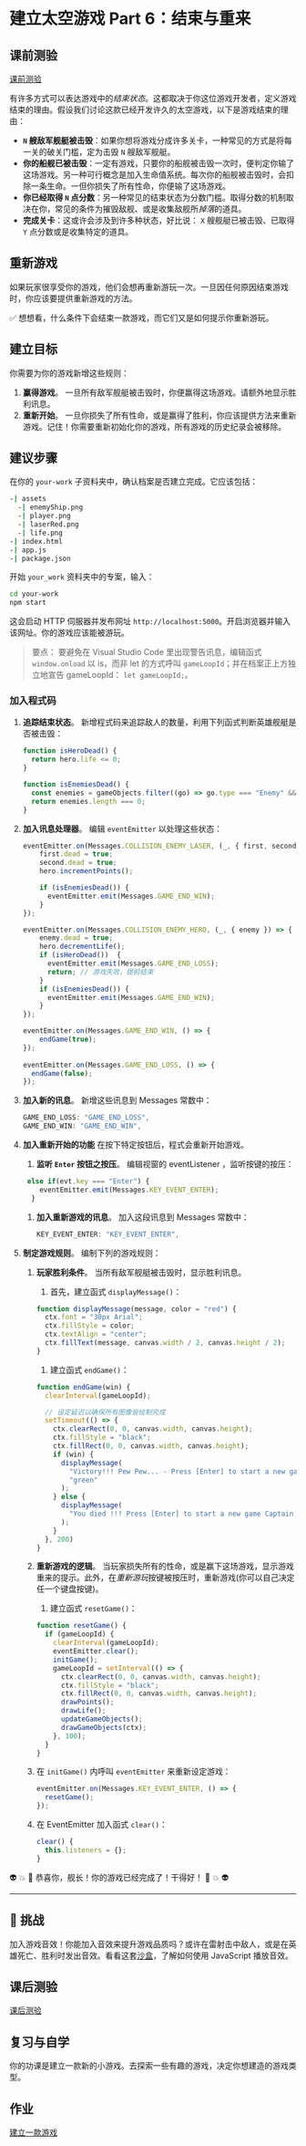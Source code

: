 # 建立太空游戏 Part 6：结束与重来

## 课前测验

[课前测验](https://ashy-river-0debb7803.1.azurestaticapps.net/quiz/39?loc=zh_tw)

有许多方式可以表达游戏中的*结束状态*。这都取决于你这位游戏开发者，定义游戏结束的理由。假设我们讨论这款已经开发许久的太空游戏，以下是游戏结束的理由：

- **`N` 艘敌军舰艇被击毁**：如果你想将游戏分成许多关卡，一种常见的方式是将每一关的破关门槛，定为击毁 `N` 艘敌军舰艇。
- **你的船舰已被击毁**：一定有游戏，只要你的船舰被击毁一次时，便判定你输了这场游戏。另一种可行概念是加入生命值系统。每次你的船舰被击毁时，会扣除一条生命。一但你损失了所有性命，你便输了这场游戏。
- **你已经取得 `N` 点分数**：另一种常见的结束状态为分数门槛。取得分数的机制取决在你，常见的条件为摧毁敌舰、或是收集敌舰所*掉落*的道具。
- **完成关卡**：这或许会涉及到许多种状态，好比说： `X` 艘舰艇已被击毁、已取得 `Y` 点分数或是收集特定的道具。

## 重新游戏

如果玩家很享受你的游戏，他们会想再重新游玩一次。一旦因任何原因结束游戏时，你应该要提供重新游戏的方法。

✅ 想想看，什么条件下会结束一款游戏，而它们又是如何提示你重新游玩。

## 建立目标

你需要为你的游戏新增这些规则：

1. **赢得游戏**。 一旦所有敌军舰艇被击毁时，你便赢得这场游戏。请额外地显示胜利讯息。
1. **重新开始**。 一旦你损失了所有性命，或是赢得了胜利，你应该提供方法来重新游戏。记住！你需要重新初始化你的游戏，所有游戏的历史纪录会被移除。

## 建议步骤

在你的 `your-work` 子资料夹中，确认档案是否建立完成。它应该包括：

```bash
-| assets
  -| enemyShip.png
  -| player.png
  -| laserRed.png
  -| life.png
-| index.html
-| app.js
-| package.json
```

开始 `your_work` 资料夹中的专案，输入：

```bash
cd your-work
npm start
```

这会启动 HTTP 伺服器并发布网址 `http://localhost:5000`。开启浏览器并输入该网址。你的游戏应该能被游玩。

> 要点： 要避免在 Visual Studio Code 里出现警告讯息，编辑函式 `window.onload` 以 is，而非 let 的方式呼叫 `gameLoopId`；并在档案正上方独立地宣告 gameLoopId： `let gameLoopId;`。

### 加入程式码

1. **追踪结束状态**。 新增程式码来追踪敌人的数量，利用下列函式判断英雄舰艇是否被击毁：

    ```javascript
    function isHeroDead() {
      return hero.life <= 0;
    }

    function isEnemiesDead() {
      const enemies = gameObjects.filter((go) => go.type === "Enemy" && !go.dead);
      return enemies.length === 0;
    }
    ```

1. **加入讯息处理器**。 编辑 `eventEmitter` 以处理这些状态：

    ```javascript
    eventEmitter.on(Messages.COLLISION_ENEMY_LASER, (_, { first, second }) => {
        first.dead = true;
        second.dead = true;
        hero.incrementPoints();

        if (isEnemiesDead()) {
          eventEmitter.emit(Messages.GAME_END_WIN);
        }
    });

    eventEmitter.on(Messages.COLLISION_ENEMY_HERO, (_, { enemy }) => {
        enemy.dead = true;
        hero.decrementLife();
        if (isHeroDead())  {
          eventEmitter.emit(Messages.GAME_END_LOSS);
          return; // 游戏失败，提前结束
        }
        if (isEnemiesDead()) {
          eventEmitter.emit(Messages.GAME_END_WIN);
        }
    });
    
    eventEmitter.on(Messages.GAME_END_WIN, () => {
        endGame(true);
    });
      
    eventEmitter.on(Messages.GAME_END_LOSS, () => {
      endGame(false);
    });
    ```

1. **加入新的讯息**。 新增这些讯息到 Messages 常数中：

    ```javascript
    GAME_END_LOSS: "GAME_END_LOSS",
    GAME_END_WIN: "GAME_END_WIN",
    ```

2. **加入重新开始的功能** 在按下特定按钮后，程式会重新开始游戏。

   1. **监听 `Enter` 按钮之按压**。 编辑视窗的 eventListener ，监听按键的按压：

    ```javascript
     else if(evt.key === "Enter") {
        eventEmitter.emit(Messages.KEY_EVENT_ENTER);
      }
    ```

   1. **加入重新游戏的讯息**。 加入这段讯息到 Messages 常数中：

        ```javascript
        KEY_EVENT_ENTER: "KEY_EVENT_ENTER",
        ```

1. **制定游戏规则**。 编制下列的游戏规则：

   1. **玩家胜利条件**。 当所有敌军舰艇被击毁时，显示胜利讯息。

      1. 首先，建立函式 `displayMessage()`：

        ```javascript
        function displayMessage(message, color = "red") {
          ctx.font = "30px Arial";
          ctx.fillStyle = color;
          ctx.textAlign = "center";
          ctx.fillText(message, canvas.width / 2, canvas.height / 2);
        }
        ```

      1. 建立函式 `endGame()`：

        ```javascript
        function endGame(win) {
          clearInterval(gameLoopId);
        
          // 设定延迟以确保所有图像皆绘制完成
          setTimeout(() => {
            ctx.clearRect(0, 0, canvas.width, canvas.height);
            ctx.fillStyle = "black";
            ctx.fillRect(0, 0, canvas.width, canvas.height);
            if (win) {
              displayMessage(
                "Victory!!! Pew Pew... - Press [Enter] to start a new game Captain Pew Pew",
                "green"
              );
            } else {
              displayMessage(
                "You died !!! Press [Enter] to start a new game Captain Pew Pew"
              );
            }
          }, 200)  
        }
        ```

   1. **重新游戏的逻辑**。 当玩家损失所有的性命，或是赢下这场游戏，显示游戏重来的提示。此外，在*重新游玩*按键被按压时，重新游戏(你可以自己决定任一个键盘按键)。

      1. 建立函式 `resetGame()`：

        ```javascript
        function resetGame() {
          if (gameLoopId) {
            clearInterval(gameLoopId);
            eventEmitter.clear();
            initGame();
            gameLoopId = setInterval(() => {
              ctx.clearRect(0, 0, canvas.width, canvas.height);
              ctx.fillStyle = "black";
              ctx.fillRect(0, 0, canvas.width, canvas.height);
              drawPoints();
              drawLife();
              updateGameObjects();
              drawGameObjects(ctx);
            }, 100);
          }
        }
        ```

     1. 在 `initGame()` 内呼叫 `eventEmitter` 来重新设定游戏：

        ```javascript
        eventEmitter.on(Messages.KEY_EVENT_ENTER, () => {
          resetGame();
        });
        ```

     1. 在 EventEmitter 加入函式 `clear()`：

        ```javascript
        clear() {
          this.listeners = {};
        }
        ```

👽 💥 🚀 恭喜你，舰长！你的游戏已经完成了！干得好！ 🚀 💥 👽

---

## 🚀 挑战

加入游戏音效！你能加入音效来提升游戏品质吗？或许在雷射击中敌人，或是在英雄死亡、胜利时发出音效。看看这套[沙盒](https://www.w3schools.com/jsref/tryit.asp?filename=tryjsref_audio_play)，了解如何使用 JavaScript 播放音效。

## 课后测验

[课后测验](https://ashy-river-0debb7803.1.azurestaticapps.net/quiz/40?loc=zh_tw)

## 复习与自学

你的功课是建立一款新的小游戏。去探索一些有趣的游戏，决定你想建造的游戏类型。

## 作业

[建立一款游戏](assignment.zh-tw.md)
